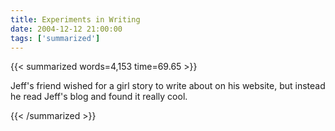```yaml
---
title: Experiments in Writing
date: 2004-12-12 21:00:00
tags: ['summarized']
---
```


{{< summarized words=4,153 time=69.65 >}}

Jeff's friend wished for a girl story to write about on his website, but instead he read Jeff's blog and found it really cool.

{{< /summarized >}}